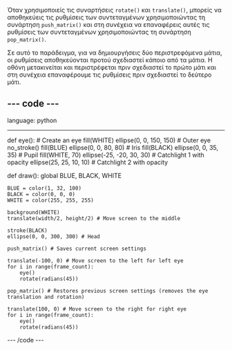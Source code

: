 Όταν χρησιμοποιείς τις συναρτήσεις `rotate()` και `translate()`, μπορείς να αποθηκεύεις τις ρυθμίσεις των συντεταγμένων χρησιμοποιώντας τη συνάρτηση `push_matrix()` και στη συνέχεια να επαναφέρεις αυτές τις ρυθμίσεις των συντεταγμένων χρησιμοποιώντας τη συνάρτηση `pop_matrix()`.

Σε αυτό το παράδειγμα, για να δημιουργήσεις δύο περιστρεφόμενα μάτια, οι ρυθμίσεις αποθηκεύονται προτού σχεδιαστεί κάποιο από τα μάτια. Η οθόνη μετακινείται και περιστρέφεται πριν σχεδιαστεί το πρώτο μάτι και στη συνέχεια επαναφέρουμε τις ρυθμίσεις πριν σχεδιαστεί το δεύτερο μάτι.

--- code ---
---
language: python

---

def eye(): # Create an eye fill(WHITE) ellipse(0, 0, 150, 150) # Outer eye no_stroke() fill(BLUE) ellipse(0, 0, 80, 80) # Iris fill(BLACK) ellipse(0, 0, 35, 35) # Pupil fill(WHITE, 70) ellipse(-25, -20, 30, 30) # Catchlight 1 with opacity ellipse(25, 25, 10, 10) # Catchlight 2 with opacity

def draw(): global BLUE, BLACK, WHITE

    BLUE = color(1, 32, 100)
    BLACK = color(0, 0, 0)
    WHITE = color(255, 255, 255)
    
    background(WHITE)
    translate(width/2, height/2) # Move screen to the middle
    
    stroke(BLACK)
    ellipse(0, 0, 300, 300) # Head
    
    push_matrix() # Saves current screen settings
    
    translate(-100, 0) # Move screen to the left for left eye
    for i in range(frame_count):
        eye()
        rotate(radians(45))
    
    pop_matrix() # Restores previous screen settings (removes the eye translation and rotation)
    
    translate(100, 0) # Move screen to the right for right eye
    for i in range(frame_count):
        eye()
        rotate(radians(45))

--- /code ---

